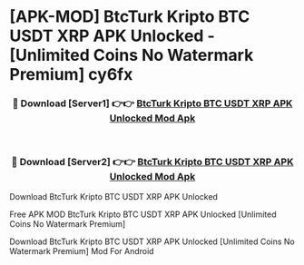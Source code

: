 # [APK-MOD] BtcTurk Kripto  BTC USDT XRP APK Unlocked - [Unlimited Coins No Watermark Premium] cy6fx



<div align="center">
<h3>🔴 Download [Server1] 👉👉 <a href="https://momento.my/?title=BtcTurk_Kripto__BTC_USDT_XRP_APK_Unlocked">BtcTurk Kripto  BTC USDT XRP APK Unlocked Mod Apk</a></h3><br>

<h3>🔴 Download [Server2] 👉👉 <a href="https://momento.my/?title=BtcTurk_Kripto__BTC_USDT_XRP_APK_Unlocked">BtcTurk Kripto  BTC USDT XRP APK Unlocked Mod Apk</a></h3>
</div>



Download BtcTurk Kripto  BTC USDT XRP APK Unlocked 

Free APK MOD BtcTurk Kripto  BTC USDT XRP APK Unlocked [Unlimited Coins No Watermark Premium]

Download BtcTurk Kripto  BTC USDT XRP APK Unlocked [Unlimited Coins No Watermark Premium] Mod For Android
